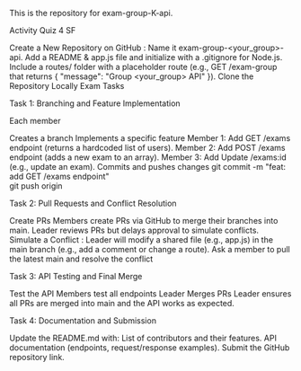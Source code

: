 This is the repository for exam-group-K-api.

Activity Quiz 4 SF

Create a New Repository on GitHub :
Name it exam-group-<your_group>-api.
Add a README & app.js file and initialize with a .gitignore for Node.js.
Include a routes/ folder with a placeholder route (e.g., GET /exam-group that returns { "message": "Group <your_group> API" }).
Clone the Repository Locally
Exam Tasks

Task 1: Branching and Feature Implementation

Each member

Creates a branch
Implements a specific feature
Member 1: Add GET /exams endpoint (returns a hardcoded list of users).
Member 2: Add POST /exams endpoint (adds a new exam to an array).
Member 3: Add Update /exams:id (e.g., update an exam).
Commits and pushes changes
git commit -m "feat: add GET /exams endpoint"  
git push origin <branch-name>
 

Task 2: Pull Requests and Conflict Resolution

Create PRs
Members create PRs via GitHub to merge their branches into main.
Leader reviews PRs but delays approval to simulate conflicts.
Simulate a Conflict :
Leader will modify a shared file (e.g., app.js) in the main branch (e.g., add a comment or change a route).
Ask a member to pull the latest main and resolve the conflict
 

Task 3: API Testing and Final Merge

Test the API
Members test all endpoints
Leader Merges PRs
Leader ensures all PRs are merged into main and the API works as expected.
 

Task 4: Documentation and Submission

Update the README.md with:
List of contributors and their features.
API documentation (endpoints, request/response examples).
Submit the GitHub repository link.